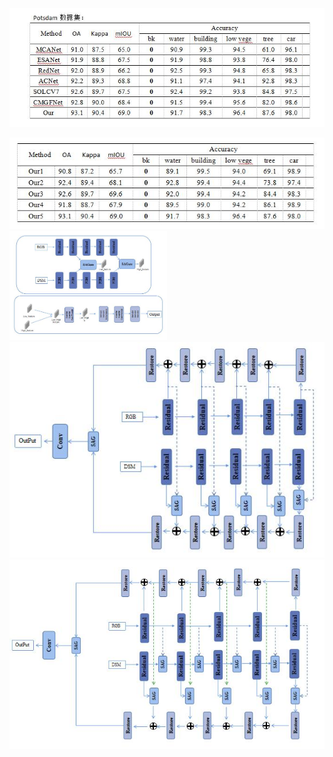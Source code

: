 <img src="../images/8_31_1.jpg" wdith="20%">
<p></p>
<img src="../images/8_31_2.jpg">

<img src="../images/8_31_5.jpg" width="50%" height="50%">
<img src="../images/8_31_4.jpg">
<img src="../images/8_31_3.jpg">
